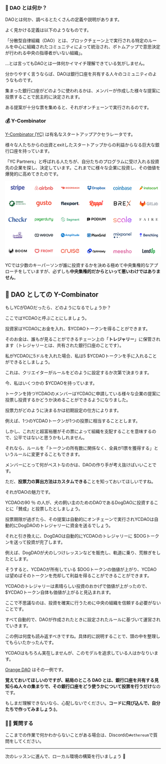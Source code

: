 ### 👻 DAO とは何か？

DAOとは何か、調べるとたくさんの定義や説明があります。

よく見かける定義は以下のようなものです。

「分散型自律組織（DAO）とは、ブロックチェーン上で実行される特定のルールを中心に組織されたコミュニティによって統治され、ボトムアップで意思決定が行われる中央の指導者がいない組織」。

...とは言ってもDAOとは一体何かイマイチ理解できている気がしません。

分かりやすく言うならば、DAOは銀行口座を共有する人々のコミュニティのようなものです。

集まった銀行口座がどのように使われるかは、メンバーが作成した様々な提案に投票することで民主的に決定されます。

ある提案が十分な票を集めると、それがオンチェーンで実行されるのです。


### 💰 Y-Combinator

[Y-Combinator (YC)](https://www.ycombinator.com/) は有名なスタートアップアクセラレータです。

様々な人たちからの出資とexitしたスタートアップからの利益からなる巨大な銀行口座を持っています。

「YC Partners」と呼ばれる人たちが、自分たちのプログラムに受け入れる投資先の企業を探し、決定しています。これまでに様々な企業に投資し、その価値を爆発的に高めてきたのです。

![](./../../img/section-1/1_1_1.png)

YCでは少数のキーパーソンが誰に投資するかを決める極めて中央集権的なアプローチをしていますが、必ずしも**中央集権的だからといって悪いわけではありません**。


## 🤠 DAO としての Y-Combinator

もしYCがDAOだったら、どのようになるでしょうか？

ここではYCDAOと呼ぶことにしましょう。

投資家はYCDAOにお金を入れ、$YCDAOトークンを得ることができます。

そのお金は、誰もが見ることができるチェーン上の「**トレジャリー**」に保管されます（トレジャリーとは、共有された銀行口座のことです）。

私がYCDAOに5ドルを入れた場合、私は5 $YCDAOトークンを手に入れることができるとしましょう。

これは、クリエイターがルールをどのように設定するか次第で決まります。

今、私はいくつかの $YCDAOを持っています。

トークンを持つYCDAOのメンバーはYCDAOに申請している様々な企業の提案に投票し投資するかどうか決めることができるようになりました。

投票力がどのように決まるかは初期設定の仕方によります。

例えば、1つのYCDAOトークンが1つの投票に相当することとします。

しかし、これだと超富裕層がその票によって組織を支配することを意味するので、公平ではないと思うかもしれません。

それなら、ルールを「トークンの所有数に関係なく、全員が1票を獲得する」というルールに変更することもできます。

メンバーにとって何がベストなのかは、DAOの作り手が考え抜けばいいことです。

ただ、**投票力の算出方法はカスタムできる**ことを知っておいてほしいですね。

それがDAOの魅力です。

YCDAOの90 ％ の人が、犬の飼い主のためのDAOであるDogDAOに投資することに「賛成」と投票したとしましょう。

投票期限が過ぎたら、その提案は自動的にオンチェーンで実行されYCDAOは自動的にDogDAOのトレジャリーに資金を送るでしょう。

それと引き換えに、DogDAOは自動的にYCDAOのトレジャリーに $DOGトークンを送って投資が完了します。

例えば、DogDAOが犬のしつけレッスンなどを販売し、軌道に乗り、荒稼ぎをしたとします。

そうすると、YCDAOが所有している $DOGトークンの価値が上がり、YCDAOは望めばそのトークンを売却して利益を得ることができることができます。

YCDAOのトレジャリーは素晴らしい投資のおかげで価値が上がったので、$YCDAOトークン自体も価値が上がると見込まれます。

ここで不思議なのは、投資を確実に行うために中央の組織を信頼する必要がないことです。

すべて自動的で、DAOが作成されたときに設定されたルールに基づいて運営されていきます。

この例は何度も読み返すべきですね。具体的に説明することで、頭の中を整理してもらいたかったんです。

YCDAOはもちろん実在しませんが、このモデルを追求している人はかなりいます。

[Orange DAO](https://www.orangedao.xyz/) はその一例です。

**覚えておいてほしいのですが、結局のところ DAO とは、銀行口座を共有する見知らぬ人々の集まりで、その銀行口座をどう使うかについて投票を行うだけ**なのです。

もしまだ理解できないなら、心配しないでください。**コードに飛び込んで、自分たちで作ってみましょう:)**。


### 🙋‍♂️ 質問する

ここまでの作業で何かわからないことがある場合は、Discordの`#ethereum`で質問をしてください。

---

次のレッスンに進んで、ローカル環境の構築を行いましょう 🎉
